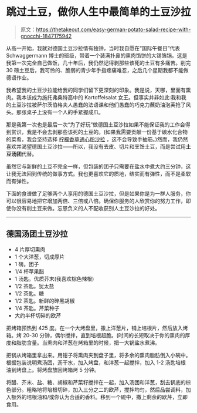# 跳过土豆，做你人生中最简单的土豆沙拉

> 原文：<https://thetakeout.com/easy-german-potato-salad-recipe-with-gnocchi-1847175942>

从高一开始，我就对德国土豆沙拉情有独钟，当时我自愿在“国际午餐日”代表 Schwaggermann 博士的班级，带着一个装满扑鼻的熏肉馅饼的大锡箔锅。这是我第一次完全自己做饭，几十年后，我仍然记得剥那些该死的土豆有多痛苦。削完 30 磅土豆后，我可怜的、脆弱的青少年手指疼痛难忍，之后几个星期我都不能做德语作业。



我希望我的土豆沙拉能给我的同学们留下更深刻的印象。我是说，天哪，里面有熏肉。我本该成为施托弗桑特高中的 Kartoffelsalat 女王。但事实并非如此:我和我的土豆沙拉被萨尔茨伯格夫人愚蠢的法语课和他们愚蠢的巧克力蘸奶油泡芙抢了风头。那张桌子上没有一个人的手紧握成爪。

那是我第一次也是最后一次“为了好玩”做德国土豆沙拉如果不能保证我的工作会得到赏识，我是不会去剥那些该死的土豆的。(如果我需要贡献一份基于碳水化合物的菜肴，我会坚持选择 [柠檬香草通心粉沙拉](https://thetakeout.com/recipe-garlic-lemon-herb-macaroni-salad-summer-side-d-1846734985) ，这不会导致手抽筋。)然而，我仍然喜欢并渴望德国土豆沙拉——所以，我没有去皮、切片和烹饪土豆，而是尝试用**土豆汤团**代替。

虽然它与新鲜的土豆不完全一样，但包装的团子只需要在盐水中煮大约三分钟，这让我无法回到传统的做事方式。我也更喜欢它的质地，结实而有弹性，而不是柔软而有弹性。

下面的食谱做了足够两个人享用的德国土豆沙拉，但是如果你是为一群人服务，你可以很容易地把它增加两倍、三倍或八倍。确保你服务的人欣赏你的努力工作，即使你没有削土豆来做。忘恩负义的人不配收获别人土豆沙拉的好处。

* * *

## 德国汤团土豆沙拉

*   4 片厚切熏肉
*   1 个大洋葱，切成厚片
*   1 磅。团子
*   1/4 杯苹果醋
*   1 汤匙。优质芥末(我喜欢棕色辣根)
*   1/2 茶匙。犹太盐
*   1/2 茶匙。糖
*   1/2 茶匙。新鲜的碎黑胡椒
*   1/4 茶匙。芹菜种子
*   大约半杯切碎的欧芹

把烤箱预热到 425 度。在一个大烤盘里，撒上洋葱片，铺上培根片，然后放入烤箱。烤 20-30 分钟，偶尔搅拌，直到培根超脆。(时间的长短取决于你的熏肉的厚度和脂肪含量。当熏肉和洋葱在烤箱里的时候，把一大锅盐水煮沸。

把锅从烤箱里拿出来。用钳子将熏肉夹到盘子里，将多余的熏肉脂肪倒入小碗中。根据包装说明煮汤团，沥干水，加入烤盘，和洋葱一起搅拌，加入 1-2 汤匙培根油到烤盘上。将烤盘放回烤箱烤 5 分钟。

将醋、芥末、盐、糖、胡椒和芹菜籽搅拌在一起，加入汤团和洋葱，刮去锅底的棕色部分。粗略地将培根切碎，加入三分之二的欧芹，搅拌均匀，然后品尝调料，加入额外的培根油和/或你认为合适的香料。移到一个碗中，撒上剩余的欧芹，立即食用。